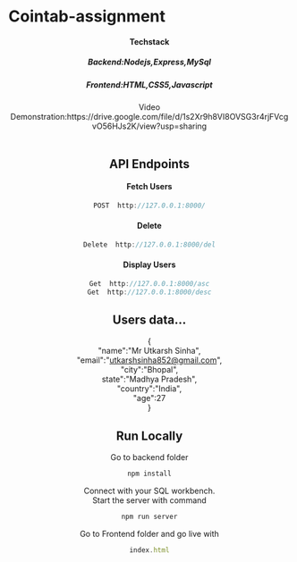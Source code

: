 # Cointab-assignment
<div align="center">

<h4>Techstack</h4>
<h5>Backend:Nodejs,Express,MySql</h5>
<h5>Frontend:HTML,CSS5,Javascript</h5>
Video Demonstration:https://drive.google.com/file/d/1s2Xr9h8VI8OVSG3r4rjFVcgvO56HJs2K/view?usp=sharing <br> <br>

## API Endpoints
   #### Fetch Users
```javascript
POST  http://127.0.0.1:8000/
```

   #### Delete
```javascript
Delete  http://127.0.0.1:8000/del
```
   #### Display Users
```javascript
Get  http://127.0.0.1:8000/asc
Get  http://127.0.0.1:8000/desc

```

## Users data...

{<br>
"name":"Mr Utkarsh Sinha",<br>
"email":"utkarshsinha852@gmail.com",<br>
"city":"Bhopal",<br>
state":"Madhya Pradesh",<br>
"country":"India",<br>
"age":27<br>
}

## Run Locally
 Go to backend folder
   ```javascript
   npm install

   ```
 Connect with your SQL workbench.<br>
 Start the server with command
 ```javascript
npm run server
   ```
 Go to Frontend folder and go live with
 ```javascript
 index.html
   ``` 



  
</div>
